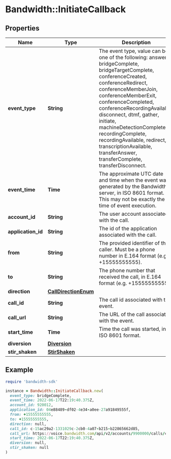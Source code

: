 # Bandwidth::InitiateCallback

## Properties

| Name | Type | Description | Notes |
| ---- | ---- | ----------- | ----- |
| **event_type** | **String** | The event type, value can be one of the following: answer, bridgeComplete, bridgeTargetComplete, conferenceCreated, conferenceRedirect, conferenceMemberJoin, conferenceMemberExit, conferenceCompleted, conferenceRecordingAvailable, disconnect, dtmf, gather, initiate, machineDetectionComplete, recordingComplete, recordingAvailable, redirect, transcriptionAvailable, transferAnswer, transferComplete, transferDisconnect. | [optional] |
| **event_time** | **Time** | The approximate UTC date and time when the event was generated by the Bandwidth server, in ISO 8601 format. This may not be exactly the time of event execution. | [optional] |
| **account_id** | **String** | The user account associated with the call. | [optional] |
| **application_id** | **String** | The id of the application associated with the call. | [optional] |
| **from** | **String** | The provided identifier of the caller. Must be a phone number in E.164 format (e.g. +15555555555). | [optional] |
| **to** | **String** | The phone number that received the call, in E.164 format (e.g. +15555555555). | [optional] |
| **direction** | [**CallDirectionEnum**](CallDirectionEnum.md) |  | [optional] |
| **call_id** | **String** | The call id associated with the event. | [optional] |
| **call_url** | **String** | The URL of the call associated with the event. | [optional] |
| **start_time** | **Time** | Time the call was started, in ISO 8601 format. | [optional] |
| **diversion** | [**Diversion**](Diversion.md) |  | [optional] |
| **stir_shaken** | [**StirShaken**](StirShaken.md) |  | [optional] |

## Example

```ruby
require 'bandwidth-sdk'

instance = Bandwidth::InitiateCallback.new(
  event_type: bridgeComplete,
  event_time: 2022-06-17T22:19:40.375Z,
  account_id: 920012,
  application_id: 04e88489-df02-4e34-a0ee-27a91849555f,
  from: +15555555555,
  to: +15555555555,
  direction: null,
  call_id: c-15ac29a2-1331029c-2cb0-4a07-b215-b22865662d85,
  call_url: https://voice.bandwidth.com/api/v2/accounts/9900000/calls/c-15ac29a2-1331029c-2cb0-4a07-b215-b22865662d85,
  start_time: 2022-06-17T22:19:40.375Z,
  diversion: null,
  stir_shaken: null
)
```


